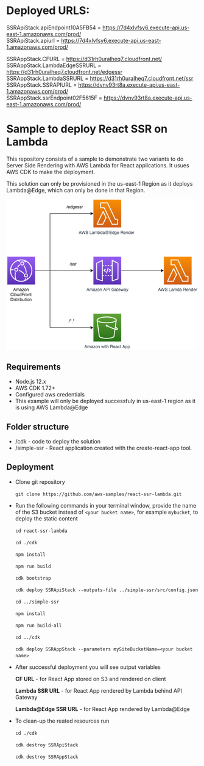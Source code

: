 # Deployed URLS:

SSRApiStack.apiEndpoint10A5FB54 = https://7d4xlvfsy6.execute-api.us-east-1.amazonaws.com/prod/  
SSRApiStack.apiurl = https://7d4xlvfsy6.execute-api.us-east-1.amazonaws.com/prod/  

SSRAppStack.CFURL = https://d31rh0uralheq7.cloudfront.net/  
SSRAppStack.LambdaEdgeSSRURL = https://d31rh0uralheq7.cloudfront.net/edgessr  
SSRAppStack.LambdaSSRURL = https://d31rh0uralheq7.cloudfront.net/ssr  
SSRAppStack.SSRAPIURL = https://dvnv93rt8a.execute-api.us-east-1.amazonaws.com/prod/  
SSRAppStack.ssrEndpoint02F5615F = https://dvnv93rt8a.execute-api.us-east-1.amazonaws.com/prod/  




# Sample to deploy React SSR on Lambda

This repository consists of a sample to demonstrate two variants to do Server Side Rendering with AWS Lambda for React applications.
It usues AWS CDK to make the deployment.

This solution can only be provisioned in the us-east-1 Region as it deploys Lambda@Edge, which can only be done in that Region.

![alt](images/LambdaSSR-Architecture.png)

## Requirements
- Node.js 12.x
- AWS CDK 1.72+
- Configured aws credentials
- This example will only be deployed successfuly in us-east-1 region as it is using AWS Lambda@Edge

## Folder structure

- /cdk - code to deploy the solution 
- /simple-ssr - React application created with the create-react-app tool.


## Deployment
- Clone git repository

    `git clone https://github.com/aws-samples/react-ssr-lambda.git`

- Run the following commands in your terminal window, provide the name of the S3 bucket instead of `<your bucket name>`, for example `mybucket`, to deploy the static content

    `cd react-ssr-lambda`

    `cd ./cdk`

    `npm install`

    `npm run build`

    `cdk bootstrap`

    `cdk deploy SSRApiStack --outputs-file ../simple-ssr/src/config.json`

    `cd ../simple-ssr`

    `npm install`

    `npm run build-all`

    `cd ../cdk`

    `cdk deploy SSRAppStack --parameters mySiteBucketName=<your bucket name>`

- After successful deployment you will see output variables

    **CF URL** - for React App stored on S3 and rendered on client

    **Lambda SSR URL** - for React App rendered by Lambda behind API Gateway

    **Lambda@Edge SSR URL** - for React App rendered by Lambda@Edge

- To clean-up the reated resources run

    `cd ./cdk`

    `cdk destroy SSRApiStack`
    
    `cdk destroy SSRAppStack`
